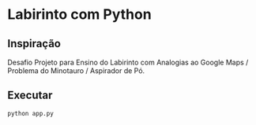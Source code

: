 # Labirinto com Python

## Inspiração

Desafio Projeto para Ensino do Labirinto com Analogias ao Google Maps / Problema do Minotauro / Aspirador de Pó.

## Executar 

```
python app.py
```


